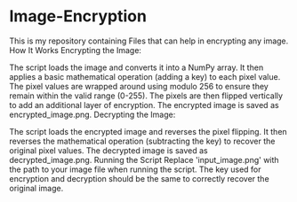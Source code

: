 # Image-Encryption
This is my repository containing Files that can help in encrypting any image.
How It Works
Encrypting the Image:

The script loads the image and converts it into a NumPy array.
It then applies a basic mathematical operation (adding a key) to each pixel value.
The pixel values are wrapped around using modulo 256 to ensure they remain within the valid range (0-255).
The pixels are then flipped vertically to add an additional layer of encryption.
The encrypted image is saved as encrypted_image.png.
Decrypting the Image:

The script loads the encrypted image and reverses the pixel flipping.
It then reverses the mathematical operation (subtracting the key) to recover the original pixel values.
The decrypted image is saved as decrypted_image.png.
Running the Script
Replace 'input_image.png' with the path to your image file when running the script.
The key used for encryption and decryption should be the same to correctly recover the original image.
